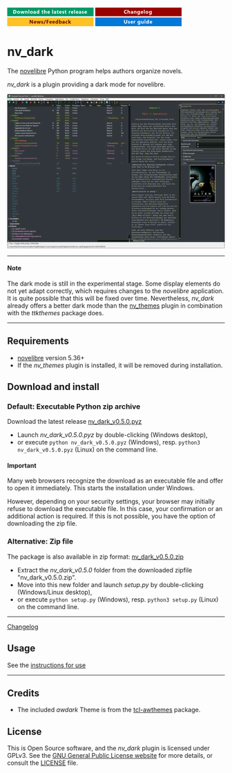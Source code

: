 [![Download the latest release](docs/img/download-button.png)](https://github.com/peter88213/nv_dark/raw/main/dist/nv_dark_v0.5.0.pyz)
[![Changelog](docs/img/changelog-button.png)](docs/changelog.md)
[![News/Feedback](docs/img/news-button.png)](https://github.com/peter88213/novelibre/discussions)
[![Online help](docs/img/help-button.png)](https://peter88213.github.io/nv_dark/help/)


# nv_dark

The [novelibre](https://github.com/peter88213/novelibre/) Python program helps authors organize novels.  

*nv_dark* is a plugin providing a dark mode for novelibre. 

![Screenshot](docs/Screenshots/screen01.jpg)

---

#### Note 

The dark mode is still in the experimental stage. Some display elements do not yet adapt correctly, 
which requires changes to the *novelibre* application. It is quite possible that this will be fixed over time.
Nevertheless, *nv_dark* already offers a better dark mode than the [nv_themes](https://github.com/peter88213/nv_themes) 
plugin in combination with the *ttkthemes* package does.

---

## Requirements

- [novelibre](https://github.com/peter88213/novelibre/) version 5.36+
- If the *nv_themes* plugin is installed, it will be removed during installation.


## Download and install

### Default: Executable Python zip archive

Download the latest release [nv_dark_v0.5.0.pyz](https://github.com/peter88213/nv_dark/raw/main/dist/nv_dark_v0.5.0.pyz)

- Launch *nv_dark_v0.5.0.pyz* by double-clicking (Windows desktop),
- or execute `python nv_dark_v0.5.0.pyz` (Windows), resp. `python3 nv_dark_v0.5.0.pyz` (Linux) on the command line.

#### Important

Many web browsers recognize the download as an executable file and offer to open it immediately. 
This starts the installation under Windows.

However, depending on your security settings, your browser may 
initially  refuse  to download the executable file. 
In this case, your confirmation or an additional action is required. 
If this is not possible, you have the option of downloading 
the zip file. 


### Alternative: Zip file

The package is also available in zip format: [nv_dark_v0.5.0.zip](https://github.com/peter88213/nv_dark/raw/main/dist/nv_dark_v0.5.0.zip)

- Extract the *nv_dark_v0.5.0* folder from the downloaded zipfile "nv_dark_v0.5.0.zip".
- Move into this new folder and launch *setup.py* by double-clicking (Windows/Linux desktop), 
- or execute `python setup.py` (Windows), resp. `python3 setup.py` (Linux) on the command line.

---

[Changelog](docs/changelog.md)

## Usage

See the [instructions for use](https://peter88213.github.io/nv_dark/help/)

---

## Credits

- The included *awdark* Theme is from the [tcl-awthemes](https://sourceforge.net/projects/tcl-awthemes/) package. 

## License

This is Open Source software, and the *nv_dark* plugin is licensed under GPLv3. See the
[GNU General Public License website](https://www.gnu.org/licenses/gpl-3.0.en.html) for more
details, or consult the [LICENSE](https://github.com/peter88213/nv_dark/blob/main/LICENSE) file.
